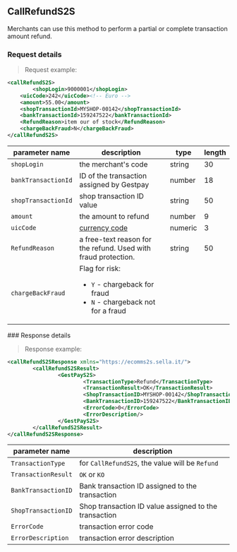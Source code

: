 ## CallRefundS2S

Merchants can use this method to perform a partial or complete transaction amount refund.

### Request details

> Request example: 

```xml
<callRefundS2S>
		<shopLogin>9000001</shopLogin>
    <uicCode>242</uicCode><!-- Euro -->
    <amount>55.00</amount>
    <shopTransactionId>MYSHOP-00142</shopTransactionId>
    <bankTransactionId>159247522</bankTransactionId>
    <RefundReason>item our of stock</RefundReason>
    <chargeBackFraud>N</chargeBackFraud>
</callRefundS2S>
```


| parameter name | description | type | length | 
| -------------- | ----------- | -----|--------| 
| `shopLogin` | the merchant's code | string | 30 |  
| `bankTransactionId` | ID of the transaction assigned by Gestpay | number | 18
| `shopTransactionId` | shop transaction ID value | string | 50
| `amount` | the amount to refund | number | 9 
| `uicCode` | [currency code](#currency-codes) | numeric | 3 
| `RefundReason` | a free-text reason for the refund. Used with fraud protection. | string | 50 
| `chargeBackFraud` | Flag for risk: <ul><li>`Y` - chargeback for fraud</li><li>`N` - chargeback not for a fraud</li></ul>

### Response details 

> Response example: 

```xml
<callRefundS2SResponse xmlns="https://ecomms2s.sella.it/">
		<callRefundS2SResult>
				<GestPayS2S>
						<TransactionType>Refund</TransactionType>
						<TransactionResult>OK</TransactionResult>
						<ShopTransactionID>MYSHOP-00142</ShopTransactionID>
						<BankTransactionID>159247522</BankTransactionID>
						<ErrorCode>0</ErrorCode>
						<ErrorDescription/>
				</GestPayS2S>
		</callRefundS2SResult>
</callRefundS2SResponse>
```

| parameter name | description |  
| -------------- | ----------- | 
| `TransactionType` | for `CallRefundS2S`, the value will be `Refund` | 
| `TransactionResult` | `OK` or `KO` | 
| `BankTransactionID` | Bank transaction ID assigned to the transaction 
| `ShopTransactionID` | Shop transaction ID value assigned to the transaction
| `ErrorCode` | transaction error code | 
| `ErrorDescription` | transaction error description


